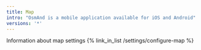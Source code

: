 ```yaml
---
title: Map
intro: "OsmAnd is a mobile application available for iOS and Android"
versions: '*'
---
```


Information about map settings
{% link_in_list /settings/configure-map %}